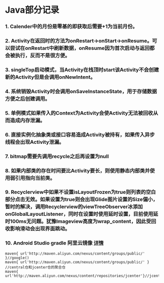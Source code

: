 # **Java部分记录**

### 1. Calender中的月份是零基的即获取后需要+1为当前月份。
### 2. Activity在返回时的方法为onRestart->onStart->onResume。可以尝试在onRestart中刷新数据，onResume因为首次启动与返回都会被执行，反而不是很方便。  
### 3. singleTop启动模式，当Activity在栈顶时start该Activity不会创建新的Activity但是会调用onNewIntent。  
### 4. 系统销毁Activity时会调用onSaveInstanceState，用于存储数据方便之后创建调用。  
### 5. 单例模式如果传入的Context为Activity会使Activity无法被回收从而造成内存泄漏。  
### 6. 直接实例化抽象类或接口容易造成Activity被持有，如果传入异步线程会出现Activity泄漏。  
### 7. bitmap需要先调用recycle之后再设置为null
### 8. 如果内部类的存在时间要比Activity要长，则使用静态内部类并使用弱引用指向当前类。  
### 9. Recyclerview中如果不设置isLayoutFrozen为true则列表的空白部分点击无效。如果设置为true则会出现Glide图片设置的Size偏小，暂时的解决，调用Recyclerview的viewTreeObserver冰添加onGlobalLayoutListener，同时在设置时使用延时设置，目前使用延时100ms无问题。犹豫Imageview高度为wrap_content，因此受回收影响滑动会出现界面跳动。 
### 10. Android Studio gradle 阿里云镜像 [详情](https://help.aliyun.com/document_detail/102512.html?spm=a2c40.aliyun_maven_repo.0.0.361830549jTnxB)
```
maven{ url'http://maven.aliyun.com/nexus/content/groups/public/' }//google()
maven{ url'http://maven.aliyun.com/nexus/content/groups/public/' }  //central仓和jcenter仓的聚合仓
maven{ url'http://maven.aliyun.com/nexus/content/repositories/jcenter'}//jcenter()
```